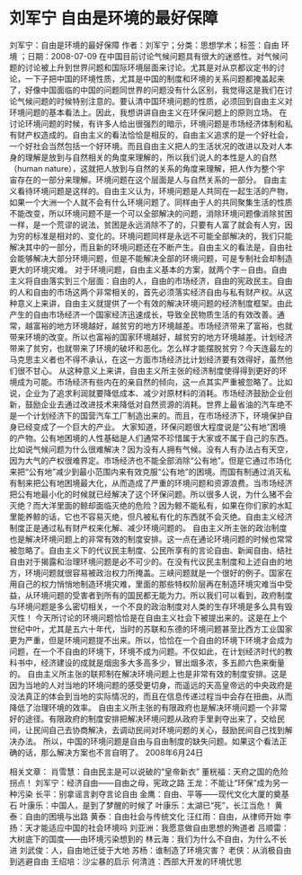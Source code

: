 # 刘军宁  自由是环境的最好保障

刘军宁：自由是环境的最好保障
作者：刘军宁；分类：思想学术；标签：自由 环境 ；日期：2008-07-09
在中国目前讨论气候问题具有很大的迷惑性。对气候问题的讨论被上升到世界问题和国际环境层面来讨论。尤其是对从京都议定书的讨论，一下子把中国的环境性质，尤其是中国的制度和环境的关系问题都掩盖起来了，好像中国面临的中国的问题同世界的问题没有什么区别，我觉得这是我们在讨论气候问题的时候特别注意的。要认清中国环境问题的性质，必须回到自由主义对环境问题的基本看法上。因此，我想讲讲自由主义在环保问题上的原则立场。
在讨论环境问题的时候，有许多人给出很强烈的暗示，环境问题是市场经济体制和私有财产权造成的。自由主义的看法恰恰是相反的，自由主义追求的是一个好社会，一个好社会当然包括一个好环境。而且自由主义把人的生活状况的改进以及对人本身的理解是放到与自然相关的角度来理解的，所以我们说人的本性是人的自然（human nature），这就把人放到与自然的关系的角度来理解，把人作为整个宇宙存在的一部分来理解。环境问题在这个层面是人与自然关系的一部分。
自由主义看待环境问题是这样的。自由主义认为，环境问题是人共同在一起生活的产物，如果一个大洲一个人就不会有什么环境问题了。同样由于人的共同聚集生活的性质不能改变，所以环境问题不是一个可以全部解决的问题，消除环境问题像消除贫困一样，是一个荒谬的说法，贫困是永远消除不了的，只要有人富了就会有人穷，因为穷的标准是相对的、变化的。环境问题同样是永远不可能全部解决的，我们只能解决其中的一部分，而且新的环境问题还在不断产生。自由主义的看法是，自由社会能够解决大部分环境问题，但是不能解决全部的环境问题，可是专制社会却制造更大的环境灾难。
对于环境问题，自由主义基本的方案，就两个字－自由。自由主义将自由落实到三个层面：自由的人，自由的市场经济，自由的宪政民主。自由的人和自由的市场这两个非常相关的，首先必须落实经济自由与私有财产权。从这种意义上来讲，自由主义就提供了一个有效的解决环境问题的经济制度框架。由此产生的自由市场经济一个国家经济迅速成长，导致全民物质生活的有效改善。通常，越富裕的地方环境越好，越贫穷的地方环境越差。市场经济带来了富裕，也就带来环境的改变。所以也富裕的国家环境越好，越贫穷的地方环境越差。计划经济带来了贫穷，也就带来了环境的破坏和恶化。怎么样才能摆脱贫穷？今天连最左的马克思主义者也不得不承认，在这一方面市场经济比计划经济要有效得好，虽然他们很不甘心。
从这种意义上来讲，自由主义所主张的经济制度使得得到更好的环境成为可能。市场经济有些内在的亲自然的倾向，这一点其实严重被忽略了。比如说，企业为了追求利润就要降低成本、减少对原材料的消耗。市场经济鼓励企业创新，鼓励企业去通过改进技术来降低对自然资源的消耗。世界上最省油的汽车绝不是一个计划经济下的国营汽车工厂制造出来的。而且，在市场经济下，环境保护自身已经变成了一个巨大的产业。
大家知道，环保问题很大程度说是“公有地”困境的产物。公有地困境的人性基础是人们通常不珍惜属于大家或不属于自己的东西。比如说气候问题为什么很难解决？因为没有人拥有气候。没有人有办法占有天空，因为大气的产权很难界定。市场经济也不能全部消除“公有地”。但是它通过市场化来把“公有地”减少到最小范围内来有效克服“公有地”的困境。而国有制通过消灭私有制来把公有地困境最大化，从而造成了严重的环境问题和资源浪费。当市场经济把公有地最小化的时候就已经解决了这个环保问题。所以很多人说，为什么猪不会灭绝？而大洋里面的鲸却面临灭绝的危险？因为鲸不能私有，如果在你们家的水缸里能养鲸的话，它也不容易灭绝，但凡被私有化的东西就不会灭绝。自由主义经济制度正是通过私有财产权来化解、减少环境问题的。
自由主义所主张的政治制度也是解决环境问题上的非常有效的制度安排。这一点在通论环境问题的时候也常常被忽略了。自由主义下的代议民主制度、公民所享有的言论自由、新闻自由、结社自由对于揭露和治理环境问题是必不可少的。在没有代议民主制度和上述自由的地方，环境问题就很容易被政治权力所掩盖。三峡问题就是一个很好的例子。国家在用自己的权力悄悄地制造环境灾难，里面的那些特权阶层再在制造环境灾难当中受益，从环境问题的受害者到所有的国民都无能为力。所以我们可以看到，政府制度与环境问题是多么密切相关，一个不良的政治制度对人类的生存环境是多么具有毁灭性！
今天所讨论的环境问题恰恰是在自由主义社会下被提出来的。这是在上个世纪中叶，尤其是五六十年代，当时的苏联和东德的环境问题甚至比西方工业国家更为严重，但是环境问题提不出来。所以，恰恰在一个自由的环境下环境才会成为问题，在一个不自由的环境下，环境不成为问题。不仅如此，在计划经济时代的教科书中，经济建设的成就是烟囱多大多高多少，冒出烟多浓，多五颜六色来衡量的。
自由主义所主张的联邦制在解决环境问题上也是非常有效的制度安排。这是因为当地的人对当地的环境问题的感受更切身，而遥远的天高皇帝远的中央政府是没法真正的体会到当地的实际情况的，而且在信息传递过程当中会存在扭曲，从而降低了治理环境的效率。
自由主义所主张的有限政府也是解决环境问题一个非常好的途径。有限政府的制度安排把解决环境问题从政府手里剥夺出来了，交给民间，让民间自己去协商解决，去调动民间对环境问题的关心，鼓励民间自己找到解决办法。
所以，中国的环境问题是自由与自由制度的缺失问题。如果这个看法正确的话，那么解决方案也不言自明了。
2008年6月24日

相关文章：
肖雪慧：自由民主是可以说破的“皇帝新衣”
董桄福：天府之国的危险拐点！
刘军宁：经济自由——自由之母，宪政之路
王龙：不能让“环保”成为另一种污染
长平：别拿谣言剥夺言论自由
金鹰：自由、平等——现代文化大厦的奠基石
叶康乐：中国人，是到了梦醒的时候了
叶康乐：太湖已“死”，长江当危！
黄泰：自由的困境与出路
黄泰：自由社会与传统文化
汪红雨：自由，从律师开始
李扬：天才能适应中国的社会环境吗
刘亚洲：我愿意做自由思想的殉道者
吕顺雷：大树底下的国度——由环境污染想到的
林云海：我们为什么不自由，为什么不长进
刘武俊：人，自由地迁徙于大地
苏杨：谁制造了环境灾害？
老侠：从消极自由到逃避自由
王绍培：沙尘暴的启示
何清涟：西部大开发的环境忧思